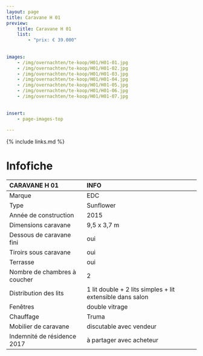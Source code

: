 ```yaml
---
layout: page
title: Caravane H 01
preview: 
    title: Caravane H 01
    list:
        - "prix: € 39.000"
        
        
images:
    - /img/overnachten/te-koop/H01/H01-01.jpg
    - /img/overnachten/te-koop/H01/H01-02.jpg
    - /img/overnachten/te-koop/H01/H01-03.jpg
    - /img/overnachten/te-koop/H01/H01-04.jpg
    - /img/overnachten/te-koop/H01/H01-05.jpg
    - /img/overnachten/te-koop/H01/H01-06.jpg
    - /img/overnachten/te-koop/H01/H01-07.jpg
    
    
insert:
    - page-images-top
    
---
```


{% include links.md %}



# Infofiche 

CARAVANE H 01                | INFO        | 
:---------------------------|:------------|
Marque                      |EDC
Type                        |Sunflower  
Année de construction       |2015
Dimensions caravane         |9,5 x 3,7 m
Dessous de caravane fini    |oui
Tiroirs sous caravane       |oui
Terrasse                    |oui
Nombre de chambres à coucher|2
Distribution des lits       |1 lit double + 2 lits simples + lit extensible dans salon
Fenêtres                    |double vitrage
Chauffage                   |Truma
Mobilier de caravane        |discutable avec vendeur
Indemnité de résidence 2017 |à partager avec acheteur
